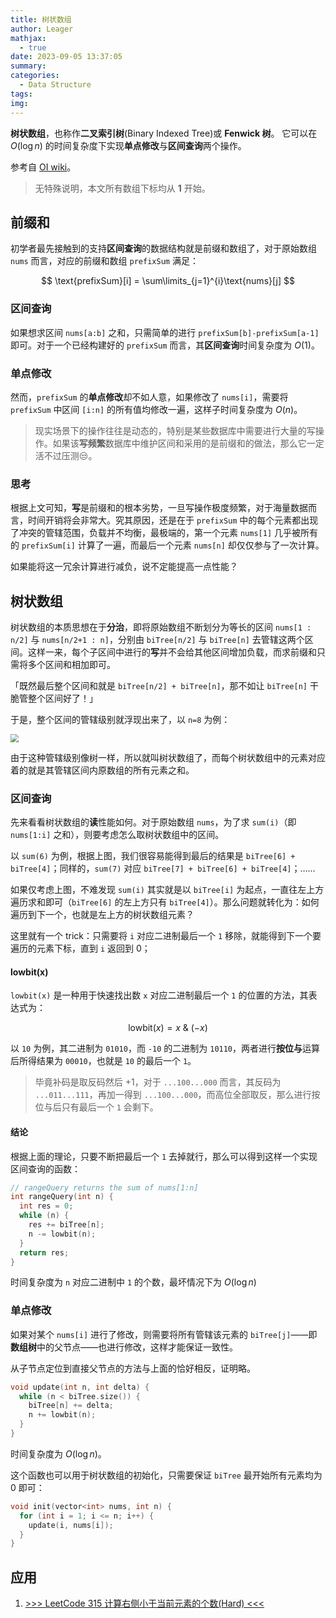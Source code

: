 ```yaml
---
title: 树状数组
author: Leager
mathjax:
  - true
date: 2023-09-05 13:37:05
summary:
categories:
  - Data Structure
tags:
img:
---
```


**树状数组**，也称作**二叉索引树**(Binary Indexed Tree)或 **Fenwick 树**。 它可以在 $O(\log n)$ 的时间复杂度下实现**单点修改**与**区间查询**两个操作。

<!--more-->

参考自 [OI wiki](https://oi-wiki.org/ds/fenwick/)。

> 无特殊说明，本文所有数组下标均从 **1** 开始。

## 前缀和

初学者最先接触到的支持**区间查询**的数据结构就是前缀和数组了，对于原始数组 `nums` 而言，对应的前缀和数组 `prefixSum` 满足：

$$
\text{prefixSum}[i] = \sum\limits_{j=1}^{i}\text{nums}[j]
$$

### 区间查询

如果想求区间 `nums[a:b]` 之和，只需简单的进行 `prefixSum[b]-prefixSum[a-1]` 即可。对于一个已经构建好的 `prefixSum` 而言，其**区间查询**时间复杂度为 $O(1)$。

### 单点修改

然而，`prefixSum` 的**单点修改**却不如人意，如果修改了 `nums[i]`，需要将 `prefixSum` 中区间 `[i:n]` 的所有值均修改一遍，这样子时间复杂度为 $O(n)$。

> 现实场景下的操作往往是动态的，特别是某些数据库中需要进行大量的写操作。如果该**写频繁**数据库中维护区间和采用的是前缀和的做法，那么它一定活不过压测😒。

### 思考

根据上文可知，**写**是前缀和的根本劣势，一旦写操作极度频繁，对于海量数据而言，时间开销将会非常大。究其原因，还是在于 `prefixSum` 中的每个元素都出现了冲突的管辖范围，负载并不均衡，最极端的，第一个元素 `nums[1]` 几乎被所有的 `prefixSum[i]` 计算了一遍，而最后一个元素 `nums[n]` 却仅仅参与了一次计算。

如果能将这一冗余计算进行减负，说不定能提高一点性能？

## 树状数组

树状数组的本质思想在于**分治**，即将原始数组不断划分为等长的区间 `nums[1 : n/2]` 与 `nums[n/2+1 : n]`，分别由 `biTree[n/2]` 与 `biTree[n]` 去管辖这两个区间。这样一来，每个子区间中进行的**写**并不会给其他区间增加负载，而求前缀和只需将多个区间和相加即可。

「既然最后整个区间和就是 `biTree[n/2] + biTree[n]`，那不如让 `biTree[n]` 干脆管整个区间好了！」

于是，整个区间的管辖级别就浮现出来了，以 `n=8` 为例：

<img src="1.png" style="zoom:80%;" />

由于这种管辖级别像树一样，所以就叫树状数组了，而每个树状数组中的元素对应着的就是其管辖区间内原数组的所有元素之和。

### 区间查询

先来看看树状数组的**读**性能如何。对于原始数组 `nums`，为了求 `sum(i)`（即 `nums[1:i]` 之和），则要考虑怎么取树状数组中的区间。

以 `sum(6)` 为例，根据上图，我们很容易能得到最后的结果是 `biTree[6] + biTree[4]`；同样的，`sum(7)` 对应 `biTree[7] + biTree[6] + biTree[4]`；……

如果仅考虑上图，不难发现 `sum(i)` 其实就是以 `biTree[i]` 为起点，一直往左上方遍历求和即可（`biTree[6]` 的左上方只有 `biTree[4]`）。那么问题就转化为：如何遍历到下一个，也就是左上方的树状数组元素？

这里就有一个 trick：只需要将 `i` 对应二进制最后一个 `1` 移除，就能得到下一个要遍历的元素下标，直到 `i` 返回到 0；

#### lowbit(x)

`lowbit(x)` 是一种用于快速找出数 `x` 对应二进制最后一个 `1` 的位置的方法，其表达式为：

$$
\text{lowbit}(x) = x\ \&\ (-x)
$$

以 `10` 为例，其二进制为 `01010`，而 `-10` 的二进制为 `10110`，两者进行**按位与**运算后所得结果为 `00010`，也就是 `10` 的最后一个 `1`。

> 毕竟补码是取反码然后 +1，对于 `...100...000` 而言，其反码为 `...011...111`，再加一得到 `...100...000`，而高位全部取反，那么进行按位与后只有最后一个 `1` 会剩下。

#### 结论

根据上面的理论，只要不断把最后一个 `1` 去掉就行，那么可以得到这样一个实现区间查询的函数：

```cpp 区间查询
// rangeQuery returns the sum of nums[1:n]
int rangeQuery(int n) {
  int res = 0;
  while (n) {
    res += biTree[n];
    n -= lowbit(n);
  }
  return res;
}
```

时间复杂度为 `n` 对应二进制中 `1` 的个数，最坏情况下为 $O(\log n)$

### 单点修改

如果对某个 `nums[i]` 进行了修改，则需要将所有管辖该元素的 `biTree[j]`——即**数组树**中的父节点——也进行修改，这样才能保证一致性。

从子节点定位到直接父节点的方法与上面的恰好相反，证明略。

```cpp 单点修改
void update(int n, int delta) {
  while (n < biTree.size()) {
    biTree[n] += delta;
    n += lowbit(n);
  }
}
```
时间复杂度为 $O(\log n)$。

这个函数也可以用于树状数组的初始化，只需要保证 `biTree` 最开始所有元素均为 0 即可：

```cpp 初始化
void init(vector<int> nums, int n) {
  for (int i = 1; i <= n; i++) {
    update(i, nums[i]);
  }
}
```

## 应用

1. [>>> LeetCode 315 计算右侧小于当前元素的个数(Hard) <<<](https://leetcode.cn/problems/count-of-smaller-numbers-after-self/)